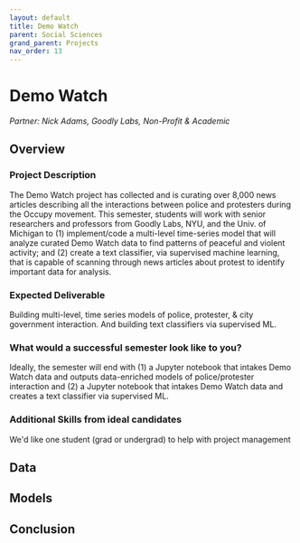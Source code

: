 ```yaml
---
layout: default
title: Demo Watch
parent: Social Sciences
grand_parent: Projects
nav_order: 13
---
```



# Demo Watch
*Partner: Nick Adams, Goodly Labs, Non-Profit & Academic*

## Overview
### Project Description
The Demo Watch project has collected and is curating over 8,000 news articles describing all the interactions between police and protesters during the Occupy movement. This semester, students will work with senior researchers and professors from Goodly Labs, NYU, and the Univ. of Michigan to (1) implement/code a multi-level time-series model that will analyze curated Demo Watch data to find patterns of peaceful and violent activity; and (2) create a text classifier, via supervised machine learning, that is capable of scanning through news articles about protest to identify important data for analysis.

### Expected Deliverable
Building multi-level, time series models of police, protester, & city government interaction. And building text classifiers via supervised ML.

### What would a successful semester look like to you?
Ideally, the semester will end with (1) a Jupyter notebook that intakes Demo Watch data and outputs data-enriched models of police/protester interaction and (2) a Jupyter notebook that intakes Demo Watch data and creates a text classifier via supervised ML. 

### Additional Skills from ideal candidates
We'd like one student (grad or undergrad) to help with project management

## Data

## Models

## Conclusion


```python

```
